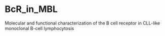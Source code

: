 # BcR_in_MBL
Molecular and functional characterization of the B cell receptor in CLL-like monoclonal B-cell lymphocytosis
